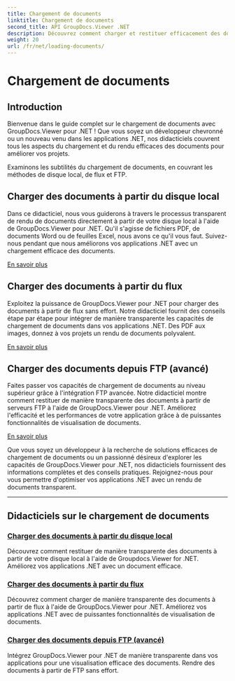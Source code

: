 ```yaml
---
title: Chargement de documents
linktitle: Chargement de documents
second_title: API GroupDocs.Viewer .NET
description: Découvrez comment charger et restituer efficacement des documents à l'aide de GroupDocs.Viewer .NET. Explorez les didacticiels de chargement de disque local, de flux et de FTP pour des applications .NET améliorées.
weight: 20
url: /fr/net/loading-documents/
---
```


# Chargement de documents

## Introduction

Bienvenue dans le guide complet sur le chargement de documents avec GroupDocs.Viewer pour .NET ! Que vous soyez un développeur chevronné ou un nouveau venu dans les applications .NET, nos didacticiels couvrent tous les aspects du chargement et du rendu efficaces des documents pour améliorer vos projets.

Examinons les subtilités du chargement de documents, en couvrant les méthodes de disque local, de flux et FTP.

## Charger des documents à partir du disque local

Dans ce didacticiel, nous vous guiderons à travers le processus transparent de rendu de documents directement à partir de votre disque local à l'aide de GroupDocs.Viewer pour .NET. Qu'il s'agisse de fichiers PDF, de documents Word ou de feuilles Excel, nous avons ce qu'il vous faut. Suivez-nous pendant que nous améliorons vos applications .NET avec un chargement efficace des documents.

[En savoir plus](./loading-document-local-disk/)

## Charger des documents à partir du flux

Exploitez la puissance de GroupDocs.Viewer pour .NET pour charger des documents à partir de flux sans effort. Notre didacticiel fournit des conseils étape par étape pour intégrer de manière transparente les capacités de chargement de documents dans vos applications .NET. Des PDF aux images, donnez à vos projets un rendu de documents polyvalent.

[En savoir plus](./loading-document-stream/)

## Charger des documents depuis FTP (avancé)

Faites passer vos capacités de chargement de documents au niveau supérieur grâce à l'intégration FTP avancée. Notre didacticiel montre comment restituer de manière transparente des documents à partir de serveurs FTP à l'aide de GroupDocs.Viewer pour .NET. Améliorez l'efficacité et les performances de votre application grâce à de puissantes fonctionnalités de visualisation de documents.

[En savoir plus](./loading-document-ftp/)

Que vous soyez un développeur à la recherche de solutions efficaces de chargement de documents ou un passionné désireux d'explorer les capacités de GroupDocs.Viewer pour .NET, nos didacticiels fournissent des informations complètes et des conseils pratiques. Rejoignez-nous pour vous permettre d'optimiser vos applications .NET avec un rendu de documents transparent.

---
## Didacticiels sur le chargement de documents
### [Charger des documents à partir du disque local](./loading-document-local-disk/)
Découvrez comment restituer de manière transparente des documents à partir de votre disque local à l'aide de Groupdocs.Viewer for .NET. Améliorez vos applications .NET avec un document efficace.
### [Charger des documents à partir du flux](./loading-document-stream/)
Découvrez comment charger de manière transparente des documents à partir de flux à l'aide de GroupDocs.Viewer pour .NET. Améliorez vos applications .NET avec de puissantes fonctionnalités de visualisation de documents.
### [Charger des documents depuis FTP (avancé)](./loading-document-ftp/)
Intégrez GroupDocs.Viewer pour .NET de manière transparente dans vos applications pour une visualisation efficace des documents. Rendre des documents à partir de FTP sans effort.